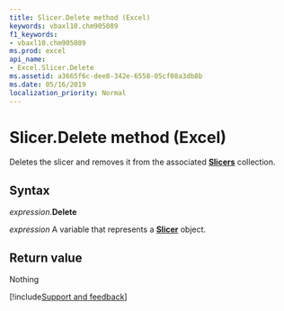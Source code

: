 ```yaml
---
title: Slicer.Delete method (Excel)
keywords: vbaxl10.chm905089
f1_keywords:
- vbaxl10.chm905089
ms.prod: excel
api_name:
- Excel.Slicer.Delete
ms.assetid: a3665f6c-dee8-342e-6558-05cf08a3db8b
ms.date: 05/16/2019
localization_priority: Normal
---
```



# Slicer.Delete method (Excel)

Deletes the slicer and removes it from the associated **[Slicers](Excel.Slicers.md)** collection.


## Syntax

_expression_.**Delete**

_expression_ A variable that represents a **[Slicer](Excel.Slicer.md)** object.


## Return value

Nothing




[!include[Support and feedback](~/includes/feedback-boilerplate.md)]